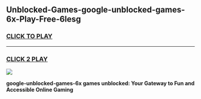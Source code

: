 
## Unblocked-Games-google-unblocked-games-6x-Play-Free-6lesg
<h3>
<a href="https://premium76.site?title=google-unblocked-games-6x&ref=23A">CLICK TO PLAY</a></h3>
<hr>

<h3>
<a href="https://premium76.site?title=google-unblocked-games-6x&ref=23A">CLICK 2 PLAY</a>
  
</h3>

<a href="https://premium76.site?title=google-unblocked-games-6x&ref=23A"><img src="https://clearcache.store/games.png"></a>


**google-unblocked-games-6x games unblocked: Your Gateway to Fun and Accessible Online Gaming**
